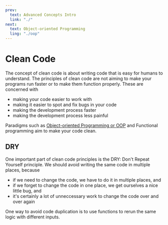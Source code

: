 ```yaml
---
prev:
  text: Advanced Concepts Intro
  link: "./"
next:
  text: Object-oriented Programming
  ling: "./oop"
---
```


# Clean Code

The concept of clean code is about writing code that is easy for humans to understand. The principles of clean code are not aiming to make your programs run faster or to make them function properly. These are concerned with

- making your code easier to work with
- making it easier to spot and fix bugs in your code
- making the development process faster
- making the development process less painful

Paradigms such as [Object-oriented Programming or OOP](./oop) and Functional programming aim to make your code clean.

## DRY

One important part of clean code principles is the DRY: Don't Repeat Yourself principle. We should avoid writing the same code in multiple places, because

- if we need to change the code, we have to do it in multiple places, and
- if we forget to change the code in one place, we get ourselves a nice little bug, and
- it's certainly a lot of unneccessary work to change the code over and over again

One way to avoid code duplication is to use functions to rerun the same logic with different inputs.
